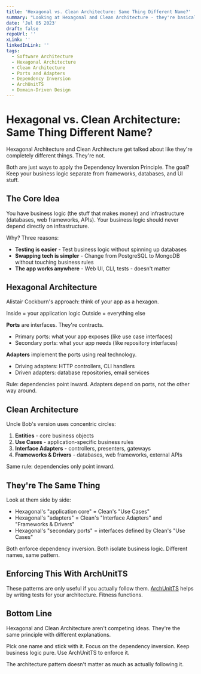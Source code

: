 ```yaml
---
title: 'Hexagonal vs. Clean Architecture: Same Thing Different Name?'
summary: "Looking at Hexagonal and Clean Architecture - they're basically the same approach with different labels. Plus how to enforce these patterns with ArchUnitTS."
date: 'Jul 05 2023'
draft: false
repoUrl: ''
xLink: ''
linkedInLink: ''
tags:
  - Software Architecture
  - Hexagonal Architecture
  - Clean Architecture
  - Ports and Adapters
  - Dependency Inversion
  - ArchUnitTS
  - Domain-Driven Design
---
```


# Hexagonal vs. Clean Architecture: Same Thing Different Name?

Hexagonal Architecture and Clean Architecture get talked about like they're completely different things. They're not.

Both are just ways to apply the Dependency Inversion Principle. The goal? Keep your business logic separate from frameworks, databases, and UI stuff.

## The Core Idea

You have business logic (the stuff that makes money) and infrastructure (databases, web frameworks, APIs). Your business logic should never depend directly on infrastructure.

Why? Three reasons:

- **Testing is easier** - Test business logic without spinning up databases
- **Swapping tech is simpler** - Change from PostgreSQL to MongoDB without touching business rules
- **The app works anywhere** - Web UI, CLI, tests - doesn't matter

## Hexagonal Architecture

Alistair Cockburn's approach: think of your app as a hexagon.

Inside = your application logic
Outside = everything else

**Ports** are interfaces. They're contracts.

- Primary ports: what your app exposes (like use case interfaces)
- Secondary ports: what your app needs (like repository interfaces)

**Adapters** implement the ports using real technology.

- Driving adapters: HTTP controllers, CLI handlers
- Driven adapters: database repositories, email services

Rule: dependencies point inward. Adapters depend on ports, not the other way around.

## Clean Architecture

Uncle Bob's version uses concentric circles:

1. **Entities** - core business objects
2. **Use Cases** - application-specific business rules
3. **Interface Adapters** - controllers, presenters, gateways
4. **Frameworks & Drivers** - databases, web frameworks, external APIs

Same rule: dependencies only point inward.

## They're The Same Thing

Look at them side by side:

- Hexagonal's "application core" = Clean's "Use Cases"
- Hexagonal's "adapters" = Clean's "Interface Adapters" and "Frameworks & Drivers"
- Hexagonal's "secondary ports" = interfaces defined by Clean's "Use Cases"

Both enforce dependency inversion. Both isolate business logic. Different names, same pattern.

## Enforcing This With ArchUnitTS

These patterns are only useful if you actually follow them. [ArchUnitTS](https://github.com/LukasNiessen/ArchUnitTS) helps by writing tests for your architecture. Fitness functions.

## Bottom Line

Hexagonal and Clean Architecture aren't competing ideas. They're the same principle with different explanations.

Pick one name and stick with it. Focus on the dependency inversion. Keep business logic pure. Use ArchUnitTS to enforce it.

The architecture pattern doesn't matter as much as actually following it.
